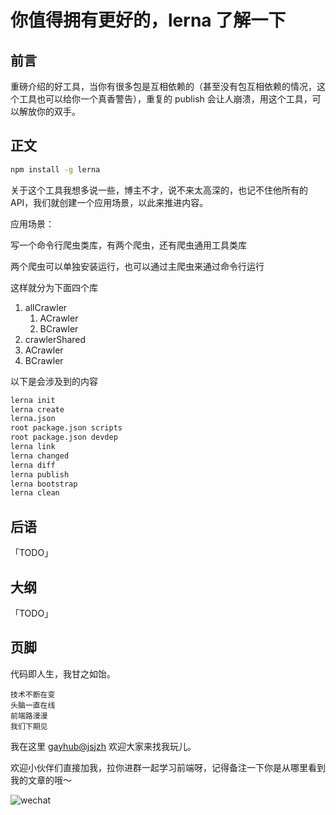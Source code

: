 # 你值得拥有更好的，lerna 了解一下

## 前言

重磅介绍的好工具，当你有很多包是互相依赖的（甚至没有包互相依赖的情况，这个工具也可以给你一个真香警告），重复的 publish 会让人崩溃，用这个工具，可以解放你的双手。

## 正文

```bash
npm install -g lerna
```

关于这个工具我想多说一些，博主不才，说不来太高深的，也记不住他所有的 API，我们就创建一个应用场景，以此来推进内容。

应用场景：

写一个命令行爬虫类库，有两个爬虫，还有爬虫通用工具类库

两个爬虫可以单独安装运行，也可以通过主爬虫来通过命令行运行

这样就分为下面四个库

1. allCrawler
   1. ACrawler
   2. BCrawler
2. crawlerShared
3. ACrawler
4. BCrawler

以下是会涉及到的内容

```bash
lerna init
lerna create
lerna.json
root package.json scripts
root package.json devdep
lerna link
lerna changed
lerna diff
lerna publish
lerna bootstrap
lerna clean
```

## 后语

「TODO」

## 大纲

「TODO」

## 页脚

代码即人生，我甘之如饴。

```
技术不断在变
头脑一直在线
前端路漫漫
我们下期见
```

我在这里 [gayhub@jsjzh](https://github.com/jsjzh) 欢迎大家来找我玩儿。

欢迎小伙伴们直接加我，拉你进群一起学习前端呀，记得备注一下你是从哪里看到我的文章的哦～

![wechat](https://i.loli.net/2019/03/11/5c867208cc9c0.jpg)
